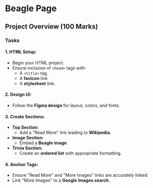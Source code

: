 # Beagle Page

## Project Overview (100 Marks)

### Tasks
#### **1. HTML Setup:**
- Begin your HTML project.
- Ensure inclusion of `<head>` tags with:
  - A `<title>` tag.
  - A **favicon** link.
  - A **stylesheet** link.

#### **2. Design UI:**
- Follow the **Figma design** for layout, colors, and fonts.

#### **3. Create Sections:**
- **Top Section:**
  - Add a "Read More" link leading to **Wikipedia**.
- **Image Section:**
  - Embed a **Beagle image**.
- **Trivia Section:**
  - Create an **ordered list** with appropriate formatting.

#### **4. Anchor Tags:**
- Ensure "Read More" and "More Images" links are accurately linked.
- Link "More Images" to a **Google Images search**.